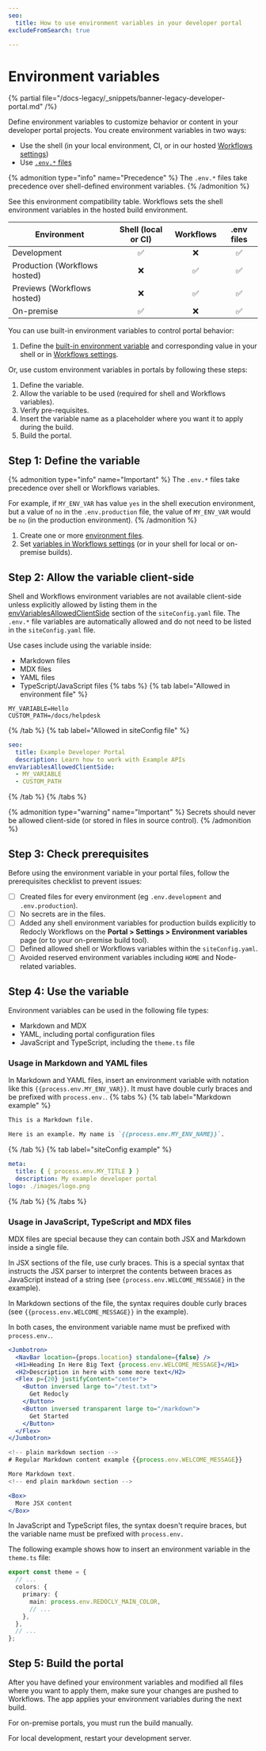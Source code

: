 ```yaml
---
seo:
  title: How to use environment variables in your developer portal
excludeFromSearch: true

---
```


# Environment variables

{% partial file="/docs-legacy/_snippets/banner-legacy-developer-portal.md" /%}

Define environment variables to customize behavior or content in your developer portal projects.
You create environment variables in two ways:

- Use the shell (in your local environment, CI, or in our hosted [Workflows settings](../settings/environment-variables.md))
- Use [`.env.*` files](./environment-files.md)

{% admonition type="info" name="Precedence" %}
The `.env.*` files take precedence over shell-defined environment variables.
{% /admonition %}

See this environment compatibility table.
Workflows sets the shell environment variables in the hosted build environment.

| Environment                   | Shell (local or CI) | Workflows | .env files |
| ----------------------------- | :-----------------: | :-------: | :--------: |
| Development                   |         ✅          |    ❌     |     ✅     |
| Production (Workflows hosted) |         ❌          |    ✅     |     ✅     |
| Previews (Workflows hosted)   |         ❌          |    ✅     |     ✅     |
| On-premise                    |         ✅          |    ❌     |     ✅     |

You can use built-in environment variables to control portal behavior:

1. Define the [built-in environment variable](./environment-variables-built-in.md) and corresponding value in your shell or in [Workflows settings](../settings/environment-variables.md).

Or, use custom environment variables in portals by following these steps:

1. Define the variable.
2. Allow the variable to be used (required for shell and Workflows variables).
3. Verify pre-requisites.
4. Insert the variable name as a placeholder where you want it to apply during the build.
5. Build the portal.

## Step 1: Define the variable

{% admonition type="info" name="Important" %}
The `.env.*` files take precedence over shell or Workflows variables.

For example, if `MY_ENV_VAR` has value `yes` in the shell execution environment, but a value of `no` in the `.env.production` file, the value of `MY_ENV_VAR` would be `no` (in the production environment).
{% /admonition %}

1. Create one or more [environment files](./environment-files.md).
1. Set [variables in Workflows settings](../settings/environment-variables.md) (or in your shell for local or on-premise builds).

## Step 2: Allow the variable client-side

Shell and Workflows environment variables are not available client-side unless explicitly allowed by listing them in the [envVariablesAllowedClientSide](../configuration/siteconfig/env-variables.md) section of the `siteConfig.yaml` file.
The `.env.*` file variables are automatically allowed and do not need to be listed in the `siteConfig.yaml` file.

Use cases include using the variable inside:

- Markdown files
- MDX files
- YAML files
- TypeScript/JavaScript files
{% tabs %}
{% tab label="Allowed in environment file" %}
```shell
MY_VARIABLE=Hello
CUSTOM_PATH=/docs/helpdesk
```
{% /tab  %}
{% tab label="Allowed in siteConfig file" %}
```yaml
seo:
  title: Example Developer Portal
  description: Learn how to work with Example APIs
envVariablesAllowedClientSide:
  - MY_VARIABLE
  - CUSTOM_PATH
```
{% /tab  %}
{% /tabs  %}

{% admonition type="warning" name="Important" %}
Secrets should never be allowed client-side (or stored in files in source control).
{% /admonition %}

## Step 3: Check prerequisites

Before using the environment variable in your portal files, follow the prerequisites checklist to prevent issues:

- [ ] Created files for every environment (eg `.env.development` and `.env.production`).
- [ ] No secrets are in the files.
- [ ] Added any shell environment variables for production builds explicitly to Redocly Workflows on the **Portal > Settings > Environment variables** page (or to your on-premise build tool).
- [ ] Defined allowed shell or Workflows variables within the `siteConfig.yaml`.
- [ ] Avoided reserved environment variables including `HOME` and Node-related variables.

## Step 4: Use the variable

Environment variables can be used in the following file types:

- Markdown and MDX
- YAML, including portal configuration files
- JavaScript and TypeScript, including the `theme.ts` file

### Usage in Markdown and YAML files

In Markdown and YAML files, insert an environment variable with notation like this `{{process.env.MY_ENV_VAR}}`.
It must have double curly braces and be prefixed with `process.env.`.
{% tabs %}
{% tab label="Markdown example" %}
```md
This is a Markdown file.

Here is an example. My name is `{{process.env.MY_ENV_NAME}}`.
```
{% /tab  %}
{% tab label="siteConfig example" %}
```yaml
meta:
  title: { { process.env.MY_TITLE } }
  description: My example developer portal
logo: ./images/logo.png
```
{% /tab  %}
{% /tabs  %}

### Usage in JavaScript, TypeScript and MDX files

MDX files are special because they can contain both JSX and Markdown inside a single file.

In JSX sections of the file, use curly braces. This is a special syntax that instructs the JSX parser to interpret the contents between braces as JavaScript instead of a string (see `{process.env.WELCOME_MESSAGE}` in the example).

In Markdown sections of the file, the syntax requires double curly braces (see `{{process.env.WELCOME_MESSAGE}}` in the example).

In both cases, the environment variable name must be prefixed with `process.env.`.

```jsx
<Jumbotron>
  <NavBar location={props.location} standalone={false} />
  <H1>Heading In Here Big Text {process.env.WELCOME_MESSAGE}</H1>
  <H2>Description in here with some more text</H2>
  <Flex p={20} justifyContent="center">
    <Button inversed large to="/test.txt">
      Get Redocly
    </Button>
    <Button inversed transparent large to="/markdown">
      Get Started
    </Button>
  </Flex>
</Jumbotron>

<!-- plain markdown section -->
# Regular Markdown content example {{process.env.WELCOME_MESSAGE}}

More Markdown text.
<!-- end plain markdown section -->

<Box>
  More JSX content
</Box>
```

In JavaScript and TypeScript files, the syntax doesn't require braces, but the variable name must be prefixed with `process.env.`

The following example shows how to insert an environment variable in the `theme.ts` file:

```ts
export const theme = {
  // ...
  colors: {
    primary: {
      main: process.env.REDOCLY_MAIN_COLOR,
      // ...
    },
  },
  // ...
};
```

## Step 5: Build the portal

After you have defined your environment variables and modified all files where you want to apply them, make sure your changes are pushed to Workflows.
The app applies your environment variables during the next build.

For on-premise portals, you must run the build manually.

For local development, restart your development server.
